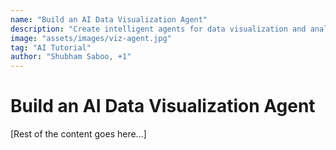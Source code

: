 ```yaml
---
name: "Build an AI Data Visualization Agent"
description: "Create intelligent agents for data visualization and analysis"
image: "assets/images/viz-agent.jpg"
tag: "AI Tutorial"
author: "Shubham Saboo, +1"
---
```


# Build an AI Data Visualization Agent

[Rest of the content goes here...] 